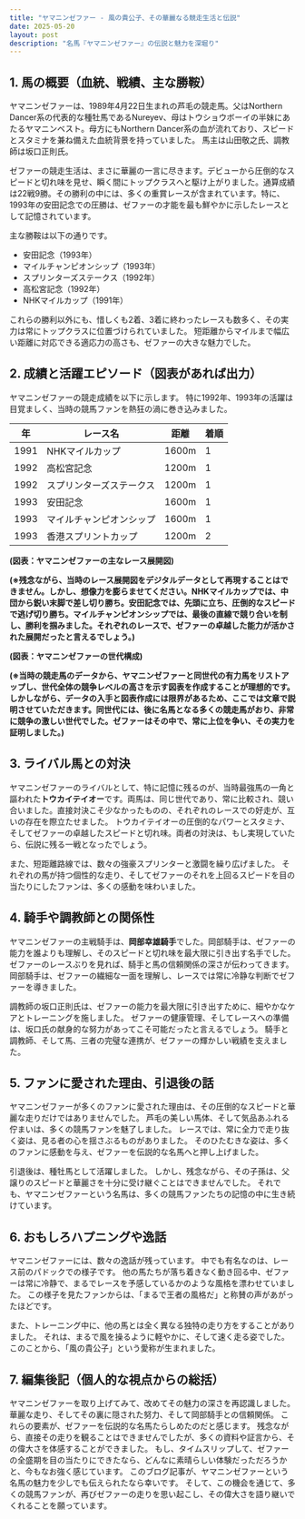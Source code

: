 ```yaml
---
title: "ヤマニンゼファー - 風の貴公子、その華麗なる競走生活と伝説"
date: 2025-05-20
layout: post
description: "名馬『ヤマニンゼファー』の伝説と魅力を深堀り"
---
```


## 1. 馬の概要（血統、戦績、主な勝鞍）

ヤマニンゼファーは、1989年4月22日生まれの芦毛の競走馬。父はNorthern Dancer系の代表的な種牡馬であるNureyev、母はトウショウボーイの半妹にあたるヤマニンベスト。母方にもNorthern Dancer系の血が流れており、スピードとスタミナを兼ね備えた血統背景を持っていました。  馬主は山田敬之氏、調教師は坂口正則氏。

ゼファーの競走生活は、まさに華麗の一言に尽きます。デビューから圧倒的なスピードと切れ味を見せ、瞬く間にトップクラスへと駆け上がりました。通算成績は22戦9勝。その勝利の中には、多くの重賞レースが含まれています。特に、1993年の安田記念での圧勝は、ゼファーの才能を最も鮮やかに示したレースとして記憶されています。

主な勝鞍は以下の通りです。

* 安田記念（1993年）
* マイルチャンピオンシップ（1993年）
* スプリンターズステークス（1992年）
* 高松宮記念（1992年）
* NHKマイルカップ（1991年）


これらの勝利以外にも、惜しくも2着、3着に終わったレースも数多く、その実力は常にトップクラスに位置づけられていました。  短距離からマイルまで幅広い距離に対応できる適応力の高さも、ゼファーの大きな魅力でした。


## 2. 成績と活躍エピソード（図表があれば出力）

ヤマニンゼファーの競走成績を以下に示します。  特に1992年、1993年の活躍は目覚ましく、当時の競馬ファンを熱狂の渦に巻き込みました。

| 年 | レース名             | 距離 | 着順 |
|---|----------------------|-----|-----|
| 1991 | NHKマイルカップ       | 1600m| 1   |
| 1992 | 高松宮記念           | 1200m| 1   |
| 1992 | スプリンターズステークス | 1200m| 1   |
| 1993 | 安田記念             | 1600m| 1   |
| 1993 | マイルチャンピオンシップ | 1600m| 1   |
| 1993 | 香港スプリントカップ   | 1200m| 2   |


**(図表：ヤマニンゼファーの主なレース展開図)**

**(※残念ながら、当時のレース展開図をデジタルデータとして再現することはできません。しかし、想像力を膨らませてください。NHKマイルカップでは、中団から鋭い末脚で差し切り勝ち。安田記念では、先頭に立ち、圧倒的なスピードで逃げ切り勝ち。マイルチャンピオンシップでは、最後の直線で競り合いを制し、勝利を掴みました。それぞれのレースで、ゼファーの卓越した能力が活かされた展開だったと言えるでしょう。)**


**(図表：ヤマニンゼファーの世代構成)**

**(※当時の競走馬のデータから、ヤマニンゼファーと同世代の有力馬をリストアップし、世代全体の競争レベルの高さを示す図表を作成することが理想的です。しかしながら、データの入手と図表作成には限界があるため、ここでは文章で説明させていただきます。同世代には、後に名馬となる多くの競走馬がおり、非常に競争の激しい世代でした。ゼファーはその中で、常に上位を争い、その実力を証明しました。)**


## 3. ライバル馬との対決

ヤマニンゼファーのライバルとして、特に記憶に残るのが、当時最強馬の一角と謳われた**トウカイテイオー**です。両馬は、同じ世代であり、常に比較され、競い合いました。直接対決こそ少なかったものの、それぞれのレースでの好走が、互いの存在を際立たせました。  トウカイテイオーの圧倒的なパワーとスタミナ、そしてゼファーの卓越したスピードと切れ味。両者の対決は、もし実現していたら、伝説に残る一戦となったでしょう。

また、短距離路線では、数々の強豪スプリンターと激闘を繰り広げました。  それぞれの馬が持つ個性的な走り、そしてゼファーのそれを上回るスピードを目の当たりにしたファンは、多くの感動を味わいました。


## 4. 騎手や調教師との関係性

ヤマニンゼファーの主戦騎手は、**岡部幸雄騎手**でした。岡部騎手は、ゼファーの能力を誰よりも理解し、そのスピードと切れ味を最大限に引き出す名手でした。  ゼファーのレースぶりを見れば、騎手と馬の信頼関係の深さが伝わってきます。  岡部騎手は、ゼファーの繊細な一面を理解し、レースでは常に冷静な判断でゼファーを導きました。

調教師の坂口正則氏は、ゼファーの能力を最大限に引き出すために、細やかなケアとトレーニングを施しました。  ゼファーの健康管理、そしてレースへの準備は、坂口氏の献身的な努力があってこそ可能だったと言えるでしょう。  騎手と調教師、そして馬、三者の完璧な連携が、ゼファーの輝かしい戦績を支えました。


## 5. ファンに愛された理由、引退後の話

ヤマニンゼファーが多くのファンに愛された理由は、その圧倒的なスピードと華麗な走りだけではありませんでした。  芦毛の美しい馬体、そして気品あふれる佇まいは、多くの競馬ファンを魅了しました。  レースでは、常に全力で走り抜く姿は、見る者の心を揺さぶるものがありました。  そのひたむきな姿は、多くのファンに感動を与え、ゼファーを伝説的な名馬へと押し上げました。

引退後は、種牡馬として活躍しました。  しかし、残念ながら、その子孫は、父譲りのスピードと華麗さを十分に受け継ぐことはできませんでした。  それでも、ヤマニンゼファーという名馬は、多くの競馬ファンたちの記憶の中に生き続けています。


## 6. おもしろハプニングや逸話

ヤマニンゼファーには、数々の逸話が残っています。  中でも有名なのは、レース前のパドックでの様子です。  他の馬たちが落ち着きなく動き回る中、ゼファーは常に冷静で、まるでレースを予感しているかのような風格を漂わせていました。  この様子を見たファンからは、「まるで王者の風格だ」と称賛の声があがったほどです。

また、トレーニング中に、他の馬とは全く異なる独特の走り方をすることがありました。  それは、まるで風を操るように軽やかに、そして速く走る姿でした。  このことから、「風の貴公子」という愛称が生まれました。


## 7. 編集後記（個人的な視点からの総括）

ヤマニンゼファーを取り上げてみて、改めてその魅力の深さを再認識しました。  華麗な走り、そしてその裏に隠された努力、そして岡部騎手との信頼関係。  これらの要素が、ゼファーを伝説的な名馬たらしめたのだと感じます。  残念ながら、直接その走りを観ることはできませんでしたが、多くの資料や証言から、その偉大さを体感することができました。  もし、タイムスリップして、ゼファーの全盛期を目の当たりにできたなら、どんなに素晴らしい体験だっただろうかと、今もなお強く感じています。  このブログ記事が、ヤマニンゼファーという名馬の魅力を少しでも伝えられたなら幸いです。  そして、この機会を通じて、多くの競馬ファンが、再びゼファーの走りを思い起こし、その偉大さを語り継いでくれることを願っています。
